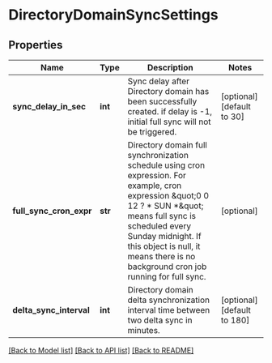 # DirectoryDomainSyncSettings

## Properties
Name | Type | Description | Notes
------------ | ------------- | ------------- | -------------
**sync_delay_in_sec** | **int** | Sync delay after Directory domain has been successfully created. if delay is -1, initial full sync will not be triggered.  | [optional] [default to 30]
**full_sync_cron_expr** | **str** | Directory domain full synchronization schedule using cron expression. For example, cron expression \&quot;0 0 12 ? * SUN *\&quot; means full sync is scheduled every Sunday midnight. If this object is null, it means there is no background cron job running for full sync. | [optional] 
**delta_sync_interval** | **int** | Directory domain delta synchronization interval time between two delta sync in minutes. | [optional] [default to 180]

[[Back to Model list]](../README.md#documentation-for-models) [[Back to API list]](../README.md#documentation-for-api-endpoints) [[Back to README]](../README.md)

